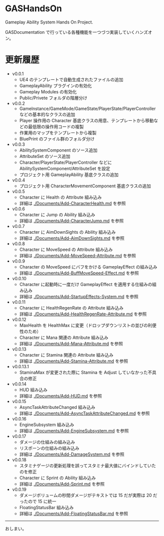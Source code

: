 # GASHandsOn
Gameplay Ability System Hands On Project.

GASDocumentation で行っている各種機能を一つづつ実装していくハンズオン。


# 更新履歴

* v0.0.1
	* UE4 のテンプレートで自動生成されたファイルの追加
	* GameplayAbility プラグインの有効化
	* Gameplay Modules の有効化
	* Public/Privete フォルダの階層分け
* v0.0.2
	* GameInstance/GameMode/GameState/PlayerState/PlayerController などの基本的なクラスの追加
	* Player 操作用の Character 基底クラスの用意、テンプレートから移動などの最低限の操作用コードの複製
	* 作業用のマップをテンプレートから複製
	* BluePrint のファイル群のフォルダ分け
* v0.0.3
	* AbilitySystemComponent のソース追加
	* AttributeSet のソース追加
	* Character/PlayerState/PlayerController などに AbilitySystemComponent/AttributeSet を設定
	* プロジェクト用 GameplayAbility 基底クラスの追加
* v0.0.4
	* プロジェクト用 CharacterMovementComponent 基底クラスの追加
* v0.0.5
	* Character に Health の Attribute 組み込み
	* 詳細は [./Documents/Add-CharacterHealth.md](./Documents/Add-CharacterHealth.md) を参照
* v0.0.6
	* Character に Jump の Ability 組み込み
	* 詳細は [./Documents/Add-CharacterJump.md](./Documents/Add-CharacterJump.md) を参照
* v0.0.7
	* Character に AimDownSights の Ability 組み込み
	* 詳細は [./Documents/Add-AimDownSights.md](./Documents/Add-AimDownSights.md) を参照
* v0.0.8
	* Character に MoveSpeed の Attribute 組み込み
	* 詳細は [./Documents/Add-MoveSpeed-Attribute.md](./Documents/Add-MoveSpeed-Attribute.md) を参照
* v0.0.9
	* Character の MoveSpeed にバフをかける GameplayEffect の組み込み
	* 詳細は [./Documents/Add-BuffMoveSpeed-Effect.md](./Documents/Add-BuffMoveSpeed-Effect.md) を参照
* v0.0.10
	* Character に起動時に一度だけ GameplayEffect を適用する仕組みの組み込み
	* 詳細は [./Documents/Add-StartupEffects-System.md](./Documents/Add-StartupEffects-System.md) を参照
* v0.0.11
	* Character に HealthRegenRate の Attribute 組み込み
	* 詳細は [./Documents/Add-HealthRegenRate-Attribute.md](./Documents/Add-HealthRegenRate-Attribute.md) を参照
* v0.0.12
	* MaxHealth を HealthMax に変更（ドロップダウンリストの並びの利便性のため）
	* Character に Mana 関連の Attribute 組み込み
	* 詳細は [./Documents/Add-Mana-Attribute.md](./Documents/Add-Mana-Attribute.md) を参照
* v0.0.13
	* Character に Stamina 関連の Attribute 組み込み
	* 詳細は [./Documents/Add-Stamina-Attribute.md](./Documents/Add-Stamina-Attribute.md) を参照
* v0.0.13.1
	* StaminaMax が変更された際に Stamina を Adjust していなかった不具合の修正
* v0.0.14
	* HUD 組み込み
	* 詳細は [./Documents/Add-HUD.md](./Documents/Add-HUD.md) を参照
* v0.0.15
	* AsyncTaskAttributeChanged 組み込み
	* 詳細は [./Documents/Add-AsyncTaskAttributeChanged.md](./Documents/Add-AsyncTaskAttributeChanged.md) を参照
* v0.0.16
	* EngineSubsystem 組み込み
	* 詳細は [./Documents/Add-EngineSubsystem.md](./Documents/Add-EngineSubsystem.md) を参照
* v0.0.17
	* ダメージの仕組みの組み込み
	* リスポーンの仕組みの組み込み
	* 詳細は [./Documents/Add-DamageSystem.md](./Documents/Add-DamageSystem.md) を参照
* v0.0.18
	* スタミナゲージの更新処理を誤ってスタミナ最大値にバインドしていたのを修正
	* Character に Sprint の Ability 組み込み
	* 詳細は [./Documents/Add-Sprint.md](./Documents/Add-Sprint.md) を参照
* v0.0.19
	* ダメージボリュームの秒間ダメージがテキストでは 15 だが実際は 20 だったので 15 に統一
	* FloatingStatusBar 組み込み
	* 詳細は [./Documents/Add-FloatingStatusBar.md](./Documents/Add-FloatingStatusBar.md) を参照

-----
おしまい。
